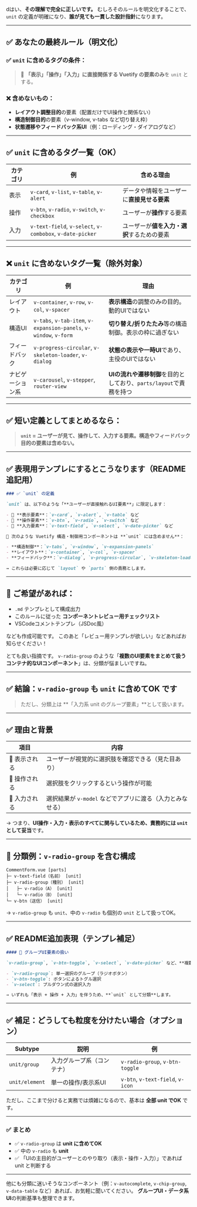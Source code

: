 dはい、**その理解で完全に正しいです。**
むしろそのルールを明文化することで、`unit` の定義が明確になり、**誰が見ても一貫した設計指針**になります。

---

## ✅ あなたの最終ルール（明文化）

### ✅ `unit` に含めるタグの条件：

> 📌 **「表示」「操作」「入力」に直接関係する Vuetify の要素のみ**を `unit` とする。

### ❌ 含めないもの：

* **レイアウト調整目的**の要素（配置だけでUI操作と関係ない）
* **構造制御目的**の要素（v-window, v-tabs など切り替え枠）
* **状態遷移やフィードバック系UI**（例：ローディング・ダイアログなど）

---

## ✅ `unit` に含めるタグ一覧（OK）

| カテゴリ | 例                                                         | 含める理由                   |
| ---- | --------------------------------------------------------- | ----------------------- |
| 表示   | `v-card`, `v-list`, `v-table`, `v-alert`                  | データや情報をユーザーに**直接見せる要素** |
| 操作   | `v-btn`, `v-radio`, `v-switch`, `v-checkbox`              | ユーザーが**操作**する要素         |
| 入力   | `v-text-field`, `v-select`, `v-combobox`, `v-date-picker` | ユーザーが**値を入力・選択**するための要素 |

---

## ❌ `unit` に含めないタグ一覧（除外対象）

| カテゴリ     | 例                                                        | 理由                                          |
| -------- | -------------------------------------------------------- | ------------------------------------------- |
| レイアウト    | `v-container`, `v-row`, `v-col`, `v-spacer`              | **表示構造**の調整のみの目的。動的UIではない                   |
| 構造UI     | `v-tabs`, `v-tab-item`, `v-expansion-panels`, `v-window`, `v-form` | **切り替え/折りたたみ**等の構造制御。表示の枠に過ぎない              |
| フィードバック  | `v-progress-circular`, `v-skeleton-loader`, `v-dialog`   | **状態の表示や一時UI**であり、主役のUIではない                 |
| ナビゲーション系 | `v-carousel`, `v-stepper`, `router-view`                 | **UIの流れや遷移制御**を目的としており、`parts/layout`で責務を持つ |

---

## ✅ 短い定義としてまとめるなら：

> **`unit` = ユーザーが見て、操作して、入力する要素。構造やフィードバック目的の要素は含めない。**

---

## ✅ 表現用テンプレにするとこうなります（README追記用）

```md
### ✅ `unit` の定義

`unit` は、以下のような「**ユーザーが直接触れるUI要素**」に限定します：

- 📌 **表示要素**：`v-card`, `v-alert`, `v-table` など
- 📌 **操作要素**：`v-btn`, `v-radio`, `v-switch` など
- 📌 **入力要素**：`v-text-field`, `v-select`, `v-date-picker` など

🔸 次のような Vuetify 構造・制御用コンポーネントは **`unit` には含めません**：

- **構造制御**：`v-tabs`, `v-window`, `v-expansion-panels`
- **レイアウト**：`v-container`, `v-col`, `v-spacer`
- **フィードバック**：`v-dialog`, `v-progress-circular`, `v-skeleton-loader`

→ これらは必要に応じて `layout` や `parts` 側の責務とします。
```

---

## 🎁 ご希望があれば：

* `.md` テンプレとして構成出力
* このルールに従った **コンポーネントレビュー用チェックリスト**
* VSCodeコメントテンプレ（JSDoc風）

なども作成可能です。
このあと「レビュー用テンプレが欲しい」などあればお知らせください！


とても良い指摘です。
`v-radio-group` のような「**複数のUI要素をまとめて扱うコンテナ的なUIコンポーネント**」は、分類が悩ましいですね。

---

## ✅ 結論：**`v-radio-group` も `unit` に含めてOK** です

> ただし、分類上は \*\*「入力系 unit のグループ要素」\*\*として扱います。

---

## ✅ 理由と背景

| 項目       | 内容                                 |
| -------- | ---------------------------------- |
| 📌 表示される | ユーザーが視覚的に選択肢を確認できる（見た目あり）          |
| 📌 操作される | 選択肢をクリックするという操作が可能                 |
| 📌 入力される | 選択結果が `v-model` などでアプリに渡る（入力とみなせる） |

→ つまり、**UI操作・入力・表示のすべてに関与しているため、責務的には `unit` として妥当**です。

---

## 🧩 分類例：`v-radio-group` を含む構成

```plaintext
CommentForm.vue [parts]
├─ v-text-field（名前） [unit]
├─ v-radio-group（種別） [unit]
│   ├─ v-radio（A） [unit]
│   └─ v-radio（B） [unit]
└─ v-btn（送信） [unit]
```

→ `v-radio-group` も `unit`、中の `v-radio` も個別の `unit` として扱ってOK。

---

## ✅ README追加表現（テンプレ補足）

```md
#### 🔄 グループUI要素の扱い

`v-radio-group`, `v-btn-toggle`, `v-select`, `v-date-picker` など、**複数の選択肢を1つにまとめて表示・操作するUI**は `unit` に含めます。

- `v-radio-group`: 単一選択のグループ（ラジオボタン）
- `v-btn-toggle`: ボタンによるトグル選択
- `v-select`: プルダウン式の選択入力

→ いずれも「表示 + 操作 + 入力」を伴うため、**`unit` として分類**します。
```

---

## ✅ 補足：どうしても粒度を分けたい場合（オプション）

| Subtype        | 説明            | 例                                 |
| -------------- | ------------- | --------------------------------- |
| `unit/group`   | 入力グループ系（コンテナ） | `v-radio-group`, `v-btn-toggle`   |
| `unit/element` | 単一の操作/表示系UI   | `v-btn`, `v-text-field`, `v-icon` |

ただし、ここまで分けると実務では煩雑になるので、基本は **全部 unit でOK** です。

---

### ✅ まとめ

* ✅ `v-radio-group` は **unit に含めてOK**
* ✅ 中の `v-radio` も **unit**
* ✅ 「UIの主目的がユーザーとのやり取り（表示・操作・入力）」であれば unit と判断する

---

他にも分類に迷いそうなコンポーネント（例：`v-autocomplete`, `v-chip-group`, `v-data-table` など）あれば、お気軽に聞いてください。
**グループUI・データ系UI**の判断基準も整理できます。

